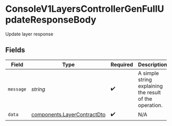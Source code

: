 # ConsoleV1LayersControllerGenFullUpdateResponseBody

Update layer response


## Fields

| Field                                                                      | Type                                                                       | Required                                                                   | Description                                                                |
| -------------------------------------------------------------------------- | -------------------------------------------------------------------------- | -------------------------------------------------------------------------- | -------------------------------------------------------------------------- |
| `message`                                                                  | *string*                                                                   | :heavy_check_mark:                                                         | A simple string explaining the result of the operation.                    |
| `data`                                                                     | [components.LayerContractDto](../../models/components/layercontractdto.md) | :heavy_check_mark:                                                         | N/A                                                                        |